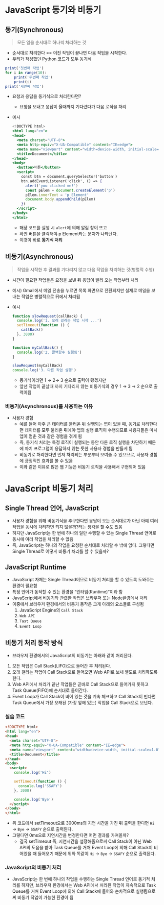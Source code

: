 # JavaScript 동기와 비동기

## 동기(Synchronous)

> 모든 일을 순서대로 하나씩 처리하는 것
> 
- 순서대로 처리한다 == 이전 작업이 끝나면 다음 작업을 시작한다.
- 우리가 작성했던 Python 코드가 모두 동기식

```jsx
print('첫번째 작업')
for i in range(10):
	print('두번째 작업')
	print(i)
print('세번째 작업')
```

- 요청과 응답을 동기식으로 처리한다면?
    - 요청을 보내고 응답이 올때까지 기다렸다가 다음 로직을 처리
- 예시
    
    ```jsx
    <!DOCTYPE html>
    <html lang="en">
    <head>
      <meta charset="UTF-8">
      <meta http-equiv="X-UA-Compatible" content="IE=edge">
      <meta name="viewport" content="width=device-width, initial-scale=1.0">
      <title>Document</title>
    </head>
    <body>
      <button>버튼</button> 
      <script>
        const btn = document.querySelector('button')
        btn.addEventListener('click', () => {
          alert('you clicked me!')
          const pElem = document.createElement('p')
          pElem.innerText = 'p Element'
          document.body.appendChild(pElem)
        })
      </script>
    </body>
    </html>
    ```
    
    - 해당 코드를 실행 시 `alert`에 의해 알림 창이 뜨고
    - 확인 버튼을 클릭해야 p Element라는 문자가 나타난다.
    - 이것이 바로 **동기식 처리**

## 비동기(Asynchronous)

> 작업을 시작한 후 결과를 기다리지 않고 다음 작업을 처리하는 것(병렬적 수행)
> 
- 시간이 필요한 작업들은 요청을 보낸 뒤 응답이 빨리 오는 작업부터 처리
- 예시) Gmail에서 메일 전송을 누르면 목록 화면으로 전환되지만 실제로 메일을 보내는 작업은 병렬적으로 뒤에서 처리됨
- 예시
    
    ```jsx
    function slowRequest(callBack) {
      console.log('1. 오래 걸리는 작업 시작 ...')
      setTimeout(function () {  
        callBack()
      }, 3000)
    }
    
    function myCallBack() {
      console.log('2. 콜백함수 실행됨')
    }
    
    slowRequest(myCallBack)
    console.log('3. 다른 작업 실행')
    ```
    
    - 동기식이라면 1 → 2→ 3 순으로 출력이 됐겠지만
    - 앞선 작업이 끝날때 까지 기다리지 않는 비동기식의 경우 1 → 3 → 2 순으로 출력이됨

### 비동기(Asynchronous)를 사용하는 이유

- 사용자 경험
    - 예를 들어 아주 큰 데이터를 불러온 뒤 실행되는 앱이 있을 때, 동기로 처리한다면 데이터를 모두 불러온 뒤에야 앱의 실행 로직이 수행되므로 사용자들은 마치 앱이 멈춘 것과 같은 경험을 겪게 됨
    - 즉, 동기식 처리는 특정 로직이 실행되는 동안 다른 로직 실행을 차단하기 때문에 마치 프로그램이 응답하지 않는 듯한 사용자 경험을 만들게 됨
    - 비동기로 처리한다면 먼저 처리되는 부분부터 보여줄 수 있으므로, 사용자 경험에 긍정적인 효과를 볼 수 있음
    - 이와 같은 이유로 많은 웹 기능은 비동기 로직을 사용해서 구현되어 있음

# JavaScript 비동기 처리

## Single Thread 언어, JavaScript

- 사용자 경험을 위해 비동기식을 추구한다면 응답이 오는 순서대로가 아닌 아예 여러 작업을 동시에 처리하면 되지 않을까?라는 생각을 할 수도 있음
- 하지만 JavaScript는 한 번에 하나의 일만 수행할 수 있는 Single Thread 언어로 동시에 여러 작업을 처리할 수 없음
- 즉, JavaScript는 하나의 작업을 요청한 순서대로 처리할 수 밖에 없다. 그렇다면 Single Thread로 어떻게 비동기 처리를 할 수 있을까?

## JavaScript Runtime

- JavaScript 자체는 Single Thread이므로 비동기 처리를 할 수 있도록 도와주는 환경이 필요함
- 특정 언어가 동작할 수 있는 환경을 “런타임(Runtime)”이라 함
- JavaScript에서 비동기와 관련한 작업은 브라우저 또는 Node환경에서 처리
- 이중에서 브라우저 환경에서의 비동기 동작은 크게 아래의 요소들로 구성됨
    1. JavaScript Engine의 `Call Stack`
    2. `Web API`
    3. `Tast Queue`
    4. `Event Loop`

## 비동기 처리 동작 방식

- 브라우저 환경에서의 JavaScript의 비동기는 아래와 같이 처리된다.
1. 모든 작업은 Call Stack(LIFO)으로 들어간 후 처리된다.
2. 오래 걸리는 작업이 Call Stack으로 들어오면 Web API로 보내 별도로 처리하도록 한다.
3. Web  API에서 처리가 끝난 작업들은 곧바로 Call Stack으로 들어가지 못하고 Task Queue(FIFO)에 순서대로 들어간다.
4. Event Loop가 Call Stack이 비어 있는 것을 계속 체크하고 Call Stack이 빈다면 Task Queue에서 가장 오래된 (가장 앞에 있는) 작업을 Call Stack으로 보낸다.

### 실습 코드

```html
<!DOCTYPE html>
<html lang="en">
<head>
  <meta charset="UTF-8">
  <meta http-equiv="X-UA-Compatible" content="IE=edge">
  <meta name="viewport" content="width=device-width, initial-scale=1.0">
  <title>Document</title>
</head>
<body>
  <script>
    console.log('Hi')

    setTimeout(function () {
      console.log('SSAFY')
    }, 3000)

    console.log('Bye')
  </script>
</body>
</html>
```

- 위 코드에서 setTimeout으로 3000ms의 지연 시간을 가진 뒤 출력을 한다면 `Hi` → `Bye` → `SSAFY`  순으로 출력된다.
- 그렇다면 0ms으로 지연시간을 변경한다면 어떤 결과를 가져올까?
    - 결국 setTimeout 즉, 지연시간을 설정해줌으로써 Call Stack이 아닌 Web API의 도움을 받아 Task Queue를 거쳐 Event Loop에 의해 Call Stack이 비어있을 때 들어오기 때문에 위와 똑같이 `Hi` → `Bye` → `SSAFY` 순으로 출력된다.

### JavaScript의 비동기 처리

- JavaScript는 한 번에 하나의 작업을 수행하는 Single Thread 언어로 동기적 처리를 하지만, 브라우저 환경에서는 Web API에서 처리된 작업이 지속적으로 Task Queue를 거쳐 Event Loop에 의해 Call Stack에 들어와 순차적으로 실행됨으로써 비동기 작업이 가능한 환경이 됨